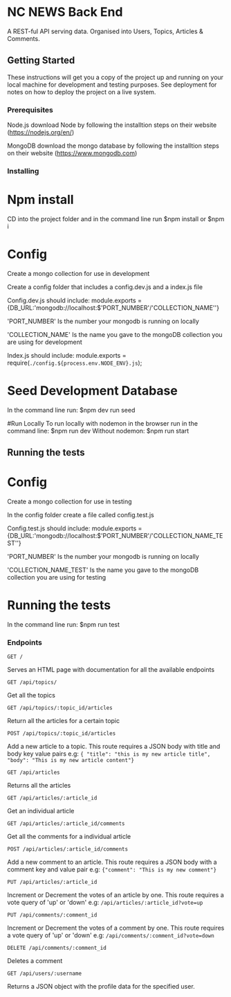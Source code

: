# NC NEWS Back End
A REST-ful API serving data. Organised into Users, Topics, Articles & Comments.

## Getting Started

These instructions will get you a copy of the project up and running on your local machine for development and testing purposes. See deployment for notes on how to deploy the project on a live system.

### Prerequisites

Node.js
download Node by following the installtion steps on their website (https://nodejs.org/en/)

MongoDB
download the mongo database by following the installtion steps on their website (https://www.mongodb.com)

### Installing

# Npm install
CD into the project folder and in the command line run $npm install or $npm i

# Config
Create a mongo collection for use in development

Create a config folder that includes a config.dev.js and a index.js file

Config.dev.js should include: module.exports = {DB_URL:'mongodb://localhost:$'PORT_NUMBER'/'COLLECTION_NAME''}

'PORT_NUMBER' Is the number your mongodb is running on locally

'COLLECTION_NAME' Is the name you gave to the mongoDB collection you are using for development

Index.js should include: module.exports = require(`./config.${process.env.NODE_ENV}.js`);

# Seed Development Database
In the command line run: $npm dev run seed

#Run Locally
To run locally with nodemon in the browser run in the command line: $npm run dev
Without nodemon: $npm run start

## Running the tests

# Config
Create a mongo collection for use in testing

In the config folder create a file called config.test.js

Config.test.js should include: module.exports = {DB_URL:'mongodb://localhost:$'PORT_NUMBER'/'COLLECTION_NAME_TEST''}

'PORT_NUMBER' Is the number your mongodb is running on locally

'COLLECTION_NAME_TEST' Is the name you gave to the mongoDB collection you are using for testing

# Running the tests
In the command line run: $npm run test

### Endpoints

``` http
GET /
```

Serves an HTML page with documentation for all the available endpoints

``` http
GET /api/topics/
```

Get all the topics

``` http
GET /api/topics/:topic_id/articles
```

Return all the articles for a certain topic

``` http
POST /api/topics/:topic_id/articles
```

Add a new article to a topic. This route requires a JSON body with title and body key value pairs
e.g: `{ "title": "this is my new article title", "body": "This is my new article content"}`

``` http
GET /api/articles
```

Returns all the articles

``` http
GET /api/articles/:article_id
```

Get an individual article

``` http
GET /api/articles/:article_id/comments
```

Get all the comments for a individual article

``` http
POST /api/articles/:article_id/comments
```

Add a new comment to an article. This route requires a JSON body with a comment key and value pair
e.g: `{"comment": "This is my new comment"}`

``` http
PUT /api/articles/:article_id
```

Increment or Decrement the votes of an article by one. This route requires a vote query of 'up' or 'down'
e.g: `/api/articles/:article_id?vote=up`

``` http
PUT /api/comments/:comment_id
```

Increment or Decrement the votes of a comment by one. This route requires a vote query of 'up' or 'down'
e.g: `/api/comments/:comment_id?vote=down`

``` http
DELETE /api/comments/:comment_id
```

Deletes a comment

``` http
GET /api/users/:username
```

Returns a JSON object with the profile data for the specified user.

